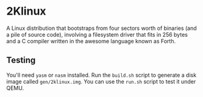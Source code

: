 # 2Klinux

A Linux distribution that bootstraps from four sectors worth of binaries (and a pile of source code), involving a filesystem driver
that fits in 256 bytes and a C compiler written in the awesome language known as Forth.

## Testing

You'll need `yasm` or `nasm` installed. Run the `build.sh` script to generate a disk image called `gen/2klinux.img`. You can use the
`run.sh` script to test it under QEMU.
